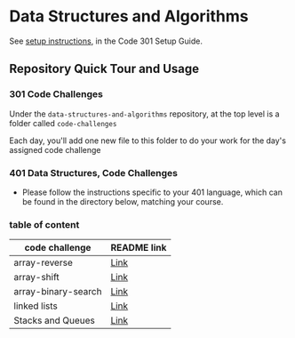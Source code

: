 # Data Structures and Algorithms

See [setup instructions](https://codefellows.github.io/setup-guide/code-301/3-code-challenges), in the Code 301 Setup Guide.

## Repository Quick Tour and Usage

### 301 Code Challenges

Under the `data-structures-and-algorithms` repository, at the top level is a folder called `code-challenges`

Each day, you'll add one new file to this folder to do your work for the day's assigned code challenge

### 401 Data Structures, Code Challenges

- Please follow the instructions specific to your 401 language, which can be found in the directory below, matching your course.<br>

### table of content

| code challenge  | README link  | 
|---|---|
| array-reverse  | [Link](./javascript-401d9/challenges/01/README.md)  |  
| array-shift    | [Link](./javascript-401d9/challenges/02/README.md)  |
| array-binary-search    | [Link](./javascript-401d9/challenges/03/README.md)  |
| linked lists   | [Link](./javascript-401d9/challenges/Data-Structures/README.md)  |
| Stacks and Queues | [Link](./javascript-401d9/challenges/Data-Structures/stacksAndQueues/README.md) |
